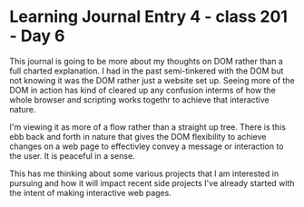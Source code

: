 # Learning Journal Entry 4 - class 201 - Day 6

This journal is going to be more about my thoughts on DOM rather than a full charted explanation. I had in the past
semi-tinkered with the DOM but not knowing it was the DOM rather just a website set up. Seeing more of the DOM in
action has kind of cleared up any confusion interms of how the whole browser and scripting works togethr to achieve that
interactive nature.

I'm viewing it as more of a flow rather than a straight up tree. There is this ebb back and forth in nature that gives
the DOM flexibility to achieve changes on a web page to effectivley convey a message or interaction to the user. It is
peaceful in a sense.

This has me thinking about some various projects that I am interested in pursuing and how it will impact recent side projects I've
already started with the intent of making interactive web pages.